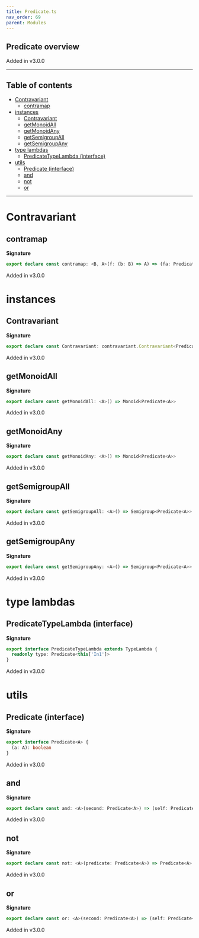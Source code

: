 ```yaml
---
title: Predicate.ts
nav_order: 69
parent: Modules
---
```


## Predicate overview

Added in v3.0.0

---

<h2 class="text-delta">Table of contents</h2>

- [Contravariant](#contravariant)
  - [contramap](#contramap)
- [instances](#instances)
  - [Contravariant](#contravariant-1)
  - [getMonoidAll](#getmonoidall)
  - [getMonoidAny](#getmonoidany)
  - [getSemigroupAll](#getsemigroupall)
  - [getSemigroupAny](#getsemigroupany)
- [type lambdas](#type-lambdas)
  - [PredicateTypeLambda (interface)](#predicatetypelambda-interface)
- [utils](#utils)
  - [Predicate (interface)](#predicate-interface)
  - [and](#and)
  - [not](#not)
  - [or](#or)

---

# Contravariant

## contramap

**Signature**

```ts
export declare const contramap: <B, A>(f: (b: B) => A) => (fa: Predicate<A>) => Predicate<B>
```

Added in v3.0.0

# instances

## Contravariant

**Signature**

```ts
export declare const Contravariant: contravariant.Contravariant<PredicateTypeLambda>
```

Added in v3.0.0

## getMonoidAll

**Signature**

```ts
export declare const getMonoidAll: <A>() => Monoid<Predicate<A>>
```

Added in v3.0.0

## getMonoidAny

**Signature**

```ts
export declare const getMonoidAny: <A>() => Monoid<Predicate<A>>
```

Added in v3.0.0

## getSemigroupAll

**Signature**

```ts
export declare const getSemigroupAll: <A>() => Semigroup<Predicate<A>>
```

Added in v3.0.0

## getSemigroupAny

**Signature**

```ts
export declare const getSemigroupAny: <A>() => Semigroup<Predicate<A>>
```

Added in v3.0.0

# type lambdas

## PredicateTypeLambda (interface)

**Signature**

```ts
export interface PredicateTypeLambda extends TypeLambda {
  readonly type: Predicate<this['In1']>
}
```

Added in v3.0.0

# utils

## Predicate (interface)

**Signature**

```ts
export interface Predicate<A> {
  (a: A): boolean
}
```

Added in v3.0.0

## and

**Signature**

```ts
export declare const and: <A>(second: Predicate<A>) => (self: Predicate<A>) => Predicate<A>
```

Added in v3.0.0

## not

**Signature**

```ts
export declare const not: <A>(predicate: Predicate<A>) => Predicate<A>
```

Added in v3.0.0

## or

**Signature**

```ts
export declare const or: <A>(second: Predicate<A>) => (self: Predicate<A>) => Predicate<A>
```

Added in v3.0.0
